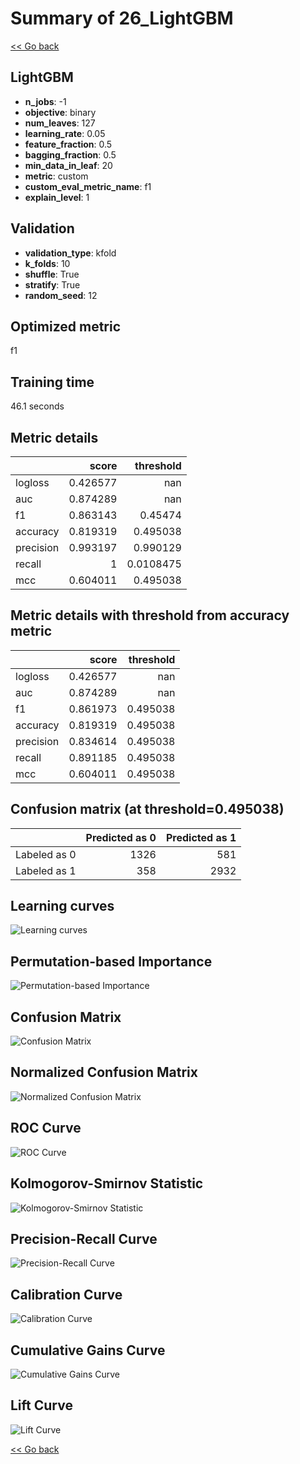 # Summary of 26_LightGBM

[<< Go back](../README.md)


## LightGBM
- **n_jobs**: -1
- **objective**: binary
- **num_leaves**: 127
- **learning_rate**: 0.05
- **feature_fraction**: 0.5
- **bagging_fraction**: 0.5
- **min_data_in_leaf**: 20
- **metric**: custom
- **custom_eval_metric_name**: f1
- **explain_level**: 1

## Validation
 - **validation_type**: kfold
 - **k_folds**: 10
 - **shuffle**: True
 - **stratify**: True
 - **random_seed**: 12

## Optimized metric
f1

## Training time

46.1 seconds

## Metric details
|           |    score |   threshold |
|:----------|---------:|------------:|
| logloss   | 0.426577 | nan         |
| auc       | 0.874289 | nan         |
| f1        | 0.863143 |   0.45474   |
| accuracy  | 0.819319 |   0.495038  |
| precision | 0.993197 |   0.990129  |
| recall    | 1        |   0.0108475 |
| mcc       | 0.604011 |   0.495038  |


## Metric details with threshold from accuracy metric
|           |    score |   threshold |
|:----------|---------:|------------:|
| logloss   | 0.426577 |  nan        |
| auc       | 0.874289 |  nan        |
| f1        | 0.861973 |    0.495038 |
| accuracy  | 0.819319 |    0.495038 |
| precision | 0.834614 |    0.495038 |
| recall    | 0.891185 |    0.495038 |
| mcc       | 0.604011 |    0.495038 |


## Confusion matrix (at threshold=0.495038)
|              |   Predicted as 0 |   Predicted as 1 |
|:-------------|-----------------:|-----------------:|
| Labeled as 0 |             1326 |              581 |
| Labeled as 1 |              358 |             2932 |

## Learning curves
![Learning curves](learning_curves.png)

## Permutation-based Importance
![Permutation-based Importance](permutation_importance.png)
## Confusion Matrix

![Confusion Matrix](confusion_matrix.png)


## Normalized Confusion Matrix

![Normalized Confusion Matrix](confusion_matrix_normalized.png)


## ROC Curve

![ROC Curve](roc_curve.png)


## Kolmogorov-Smirnov Statistic

![Kolmogorov-Smirnov Statistic](ks_statistic.png)


## Precision-Recall Curve

![Precision-Recall Curve](precision_recall_curve.png)


## Calibration Curve

![Calibration Curve](calibration_curve_curve.png)


## Cumulative Gains Curve

![Cumulative Gains Curve](cumulative_gains_curve.png)


## Lift Curve

![Lift Curve](lift_curve.png)



[<< Go back](../README.md)
